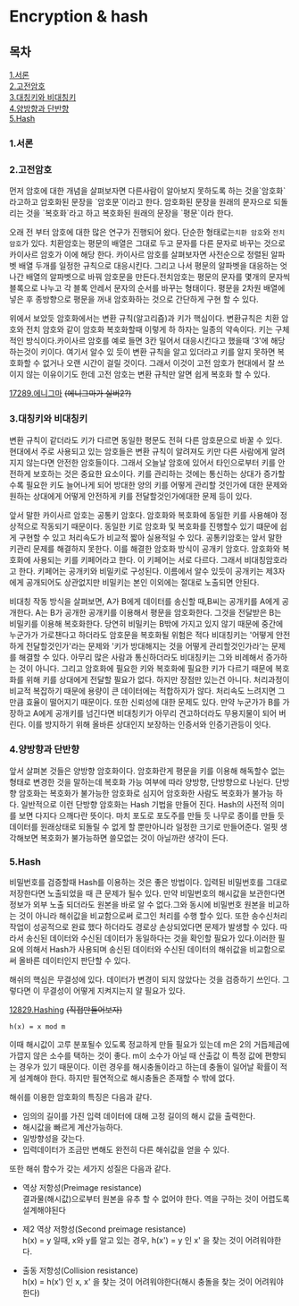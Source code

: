 # Encryption & hash

## 목차

[1.서론](#1.서론)   
[2.고전암호](#2.고전암호)   
[3.대칭키와 비대칭키](#3.대칭키와-비대칭키)   
[4.양방향과 단반향](#4.양방향과-단반향)   
[5.Hash](#5.Hash)

### 1.서론

[comment]: <> (![image]&#40;https://user-images.githubusercontent.com/51963264/139436070-67829a1c-1451-489c-934e-ca497074656a.png&#41;)

### 2.고전암호

[comment]: <> (![image]&#40;https://user-images.githubusercontent.com/51963264/139275830-049aa1b0-1fae-4321-b40a-20b3877a7a1e.png&#41;   )
<div>
먼저 암호에 대한 개념을 살펴보자면 다른사람이 알아보지 못하도록 하는 것을`암호화`라고하고 암호화된 문장을 `암호문`이라고 한다.
암호화된 문장을 원래의 문자으로 되돌리는 것을 `복호화`라고 하고 복호화된 원래의 문장을 `평문`이라 한다.


[comment]: <> (![image]&#40;https://user-images.githubusercontent.com/51963264/139278708-b7cd4103-ac57-4fee-b9d8-22da00213c02.png&#41;)


오래 전 부터 암호에 대한 많은 연구가 진행되어 왔다. 단순한 형태로는`치환 암호`와 `전치 암호`가 있다.
치환암호는 평문의 배열은 그대로 두고 문자를 다른 문자로 바꾸는 것으로 카이사르 암호가 이에 해당 한다.
카이사르 암호를 살펴보자면 사전순으로 정렬된 알파벳 배열 두개를 일정한 규칙으로 대응시킨다. 그리고 나서 평문의 알파벳을 대응하는
엇나간 배열의 알파벳으로 바꿔 암호문을 만든다.전치암호는 평문의 문자를 몇개의 문자씩 블록으로 나누고 각 블록 안레서 문자의 순서를 바꾸는 형태이다. 평문을 2차원 배열에 넣은 후
종방향으로 평문을 꺼내 암호화하는 것으로 간단하게 구현 할 수 있다.
</div>
<div>
위에서 보았듯  암호화에서는 변환 규칙(알고리즘)과 키가 핵심이다. 변환규칙은 치환 암호와 전치 암호와 같이 암호화 복호화할때 이렇게 하
하자는 일종의 약속이다. 키는 구체적인 방식이다.카이사르 암호를 예로 들면 3칸 밀어서 대응시킨다고 했을때 '3'에 해당하는것이 키이다.    
여기서 알수 있 듯이 변환 규칙을 알고 있더라고 키를 알지 못하면 복호화할 수 없거나 오랜 시간이 걸릴 것이다. 그래서 이것이 고전 암호가 현대에서 잘 쓰이지 않는 이유이기도 한데
고전 암호는 변환 규칙만 알면 쉽게 복호화 할 수 있다.
</div>

[17289.에니그마](https://www.acmicpc.net/problem/17289) ~~(에니그마가 실버2?)~~



### 3.대칭키와 비대칭키

<div>
변환 규칙이 같더라도 키가 다르면 동일한 평문도 전혀 다른 암호문으로 바꿀 수 있다. 현대에서 주로 사용되고 있는 암호들은 변환 규칙이 알려져도 
키만 다른 사람에게 알려지지 않는다면 안전한 암호들이다. 그래서 오늘날 암호에 있어서 타인으로부터 키를 안전하게 보호하는 것은 중요한 요소이다. 
키를 관리하는 것에는 통신하는 상대가 증가할수록 필요한 키도 늘어나게 되어 방대한 양의 키를 어떻게 관리할 것인가에 대한 문제와 원하는 상대에게 
어떻게 안전하게 키를 전달할것인가에대한 문제 등이 있다.

   

앞서 말한 카이사르 암호는 공통키 암호다. 암호화와 복호화에 동일한 키를 사용해야 정상적으로 작동되기 때문이다. 동일한 키로 암호화 및 복호화를 진행할수 있기 떄문에
쉽게 구현할 수 있고  처리속도가 비교적 짧아 실용적일 수 있다. 공통키암호는 앞서 말한 키관리 문제를 해결하지 못한다. 이를 해결한 암호화 방식이
공개키 암호다. 암호화와 복호화에 사용되는 키를 키페어라고 한다. 이 키페어는 서로 다르다. 그래서 비대칭암호라고 한다. 키페어는 공개키와 비밀키로 구성된다. 
이름에서 알수 있듯이 공개키는 제3자에게 공개되어도 상관없지만 비밀키는 본인 이외에는 절대로 노출되면 안된다.

비대칭 작동 방식을 살펴보면, A가 B에게 데이터를 송신할 때,B씨는 공개키를 A에게 공개한다. A는 B가 공개한 공개키를 이용해서 평문을 암호화한다.
그것을 전달받은 B는 비밀키를 이용해 복호화한다. 당연히 비밀키는 B밖에 가지고 있지 않기 때문에 중간에 누군가가 가로챈다고 하더라도 암호문을 복호화될 위험은 적다
비대칭키는 '어떻게 안전하게 전달할것인가'라는 문제와 '키가 방대해지는 것을 어떻게 관리할것인가라'는 문제를 해결할 수 있다. 아무리 많은 사람과 통신하더라도
비대칭키는 그와 비례해서 증가하는 것이 아니다. 그리고 암호화에 필요한 키와 복호화에 필요한 키가 다르기 때문에 복호화를 위해 키를 상대에게 전달할
필요가 없다. 하지만 장점만 있는건 아니다. 처리과정이 비교적 복잡하기 때문에 용량이 큰 데이터에는 적합하지가 않다. 처리속도 느려지면 그 만큼 효율이
떨어지기 때문이다. 또한 신뢰성에 대한 문제도 있다. 만약 누군가가 B를 가장하고 A에게 공개키를 넘긴다면 비대칭키가 아무리 견고하더라도 무용지물이 
되어 버린다. 이를 방지하기 위해 올바른 상대인지 보장하는 인증서와 인증기관등이 잇다.
</div>

### 4.양방향과 단반향
<div>
앞서 살펴본 것들은 양방향 암호화이다. 암호화란게 평문을 키를 이용해 해독할수 없는 형태로 변경한 것을 말하는데 복호화 가능 여부에 따라 양방향,
단방향으로 나뉜다. 단방향 암호화는 복호화가 불가능한 암호화로 심지어 암호화한 사람도 복호화가 불가능 하다. 일반적으로 이런 단방향 암호화는 Hash
기법을 만들어 진다. Hash의 사전적 의미를 보면 다지다 으깨다란 뜻이다. 마치 포도로 포도주를 만들 듯 나무로 종이를 만들 듯 데이터를 원래상태로 
되돌릴 수 없게 할 뿐만아니라 일정한 크기로 만들어준다. 얼핏 생각해보면 복호화가 불가능하면 쓸모없는 것이 아닐까란 생각이 든다.
</div>

### 5.Hash

<div>
비밀번호를 검증할때 Hash를 이용하는 것은 좋은 방법이다. 입력된 비밀번호를 그대로 저장한다면 노출되었을 때 큰 문제가 될수 있다. 만약
비밀번호의 해시값을 보관한다면 정보가 외부 노출 되더라도  원본을 바로 알 수 없다.그와 동시에 비밀번호 원본을 비교하는 것이 아니라 해쉬값을 비교함으로써
로그인 처리를 수행 할수 있다. 또한 송수신처리 작업이 성공적으로 완료 했다 하더라도 경로상 손상되었다면 문제가 발생할 수 있다. 
따라서 송신된 데이터와 수신된 데이터가 동일하다는 것을 확인할 필요가 있다.이러한 필요에 의해서 Hash가 사용되며 송신된 데이터와 수신된 데이터의
해쉬값을 비교함으로써 올바른 데이터인지 판단할 수 있다.

해쉬의 핵심은 무결성에 있다. 데이터가 변경이 되지 않았다는 것을 검증하기 쓰인다. 그렇다면 이 무결성이 어떻게 지켜지는지 알 필요가 있다.

[12829.Hashing](https://www.acmicpc.net/problem/15829) ~~(직접만들어보자)~~

```
h(x) = x mod m
```
이때 해시값이 고루 분포될수 있도록 정교하게 만들 필요가 있는데 m은 2의 거듭제곱에 가깝지 않은 소수를 택하는 것이 좋다. m이 소수가 아닐 때 산출값
이 특정 값에 편향되는 경우가 있기 때문이다. 이런 경우를 해시충돌이라고 하는데 충돌이 일어날 확률이 적게 설계해야 한다. 하지만 필연적으로 해시충돌은
존재할 수 밖에 없다.

</div>


해쉬를 이용한 암호화의 특징은 다음과 같다.

- 임의의 길이를 가진 입력 데이터에 대해 고정 길이의 해시 값을 출력한다.
- 해시값을 빠르게 계산가능하다.
- 일방향성을 갖는다.
- 입력데이터가 조금만 변해도 완전히 다른 해쉬값을 얻을 수 있다.

또한 해쉬 함수가 갖는 세가지 성질은 다음과 같다.

- 역상 저항성(Preimage resistance)   
  결과물(해시값)으로부터 원본을 유추 할 수 없어야 한다.
  역을 구하는 것이 어렵도록 설계해야된다 
  
  
- 제2 역상 저항성(Second preimage resistance)   
  h(x) = y 일때, x와 y를 알고 있는 경우, h(x') = y 인 x' 을 찾는 것이 어려워야한다.   
  

- 출동 저항성(Collision resistance)   
  h(x) = h(x') 인 x, x' 을 찾는 것이 어려워야한다(해시 충돌을 찾는 것이 어려워야 한다)
  



















